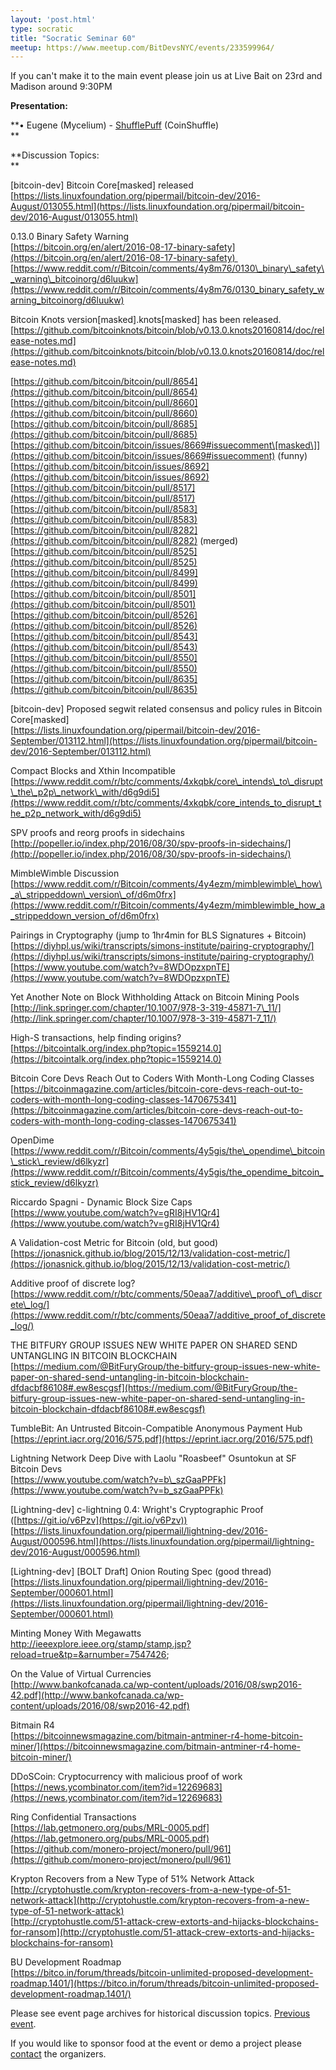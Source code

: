 ```yaml
---
layout: 'post.html'
type: socratic
title: "Socratic Seminar 60"
meetup: https://www.meetup.com/BitDevsNYC/events/233599964/
---
```


If you can't make it to the main event please join us at Live Bait on 23rd and Madison around 9:30PM

**Presentation:**

**• Eugene (Mycelium) - [ShufflePuff](https://github.com/DanielKrawisz/Shufflepuff) (CoinShuffle)  
**

**Discussion Topics:  
**

\[bitcoin-dev\] Bitcoin Core\[masked\] released  
[](https://lists.linuxfoundation.org/pipermail/bitcoin-dev/2016-August/013055.html)[https://lists.linuxfoundation.org/pipermail/bitcoin-dev/2016-August/013055.html](https://lists.linuxfoundation.org/pipermail/bitcoin-dev/2016-August/013055.html)

0.13.0 Binary Safety Warning  
[](https://bitcoin.org/en/alert/2016-08-17-binary-safety)[https://bitcoin.org/en/alert/2016-08-17-binary-safety](https://bitcoin.org/en/alert/2016-08-17-binary-safety)     
[](https://www.reddit.com/r/Bitcoin/comments/4y8m76/0130_binary_safety_warning_bitcoinorg/d6luukw)[https://www.reddit.com/r/Bitcoin/comments/4y8m76/0130\_binary\_safety\_warning\_bitcoinorg/d6luukw](https://www.reddit.com/r/Bitcoin/comments/4y8m76/0130_binary_safety_warning_bitcoinorg/d6luukw)

Bitcoin Knots version\[masked\].knots\[masked\] has been released.  
[](https://github.com/bitcoinknots/bitcoin/blob/v0.13.0.knots20160814/doc/release-notes.md)[https://github.com/bitcoinknots/bitcoin/blob/v0.13.0.knots20160814/doc/release-notes.md](https://github.com/bitcoinknots/bitcoin/blob/v0.13.0.knots20160814/doc/release-notes.md)

[](https://github.com/bitcoin/bitcoin/pull/8654)[https://github.com/bitcoin/bitcoin/pull/8654](https://github.com/bitcoin/bitcoin/pull/8654)  
[](https://github.com/bitcoin/bitcoin/pull/8660)[https://github.com/bitcoin/bitcoin/pull/8660](https://github.com/bitcoin/bitcoin/pull/8660)  
[](https://github.com/bitcoin/bitcoin/pull/8685)[https://github.com/bitcoin/bitcoin/pull/8685](https://github.com/bitcoin/bitcoin/pull/8685)  
[](https://github.com/bitcoin/bitcoin/issues/8669#issuecomment)[https://github.com/bitcoin/bitcoin/issues/8669#issuecomment\[masked\]](https://github.com/bitcoin/bitcoin/issues/8669#issuecomment) (funny)  
[](https://github.com/bitcoin/bitcoin/issues/8692)[https://github.com/bitcoin/bitcoin/issues/8692](https://github.com/bitcoin/bitcoin/issues/8692)  
[](https://github.com/bitcoin/bitcoin/pull/8517)[https://github.com/bitcoin/bitcoin/pull/8517](https://github.com/bitcoin/bitcoin/pull/8517)  
[](https://github.com/bitcoin/bitcoin/pull/8583)[https://github.com/bitcoin/bitcoin/pull/8583](https://github.com/bitcoin/bitcoin/pull/8583)  
[](https://github.com/bitcoin/bitcoin/pull/8282)[https://github.com/bitcoin/bitcoin/pull/8282](https://github.com/bitcoin/bitcoin/pull/8282) (merged)  
[](https://github.com/bitcoin/bitcoin/pull/8525)[https://github.com/bitcoin/bitcoin/pull/8525](https://github.com/bitcoin/bitcoin/pull/8525)  
[](https://github.com/bitcoin/bitcoin/pull/8499)[https://github.com/bitcoin/bitcoin/pull/8499](https://github.com/bitcoin/bitcoin/pull/8499)  
[](https://github.com/bitcoin/bitcoin/pull/8501)[https://github.com/bitcoin/bitcoin/pull/8501](https://github.com/bitcoin/bitcoin/pull/8501)  
[](https://github.com/bitcoin/bitcoin/pull/8526)[https://github.com/bitcoin/bitcoin/pull/8526](https://github.com/bitcoin/bitcoin/pull/8526)  
[](https://github.com/bitcoin/bitcoin/pull/8543)[https://github.com/bitcoin/bitcoin/pull/8543](https://github.com/bitcoin/bitcoin/pull/8543)  
[](https://github.com/bitcoin/bitcoin/pull/8550)[https://github.com/bitcoin/bitcoin/pull/8550](https://github.com/bitcoin/bitcoin/pull/8550)  
[](https://github.com/bitcoin/bitcoin/pull/8635)[https://github.com/bitcoin/bitcoin/pull/8635](https://github.com/bitcoin/bitcoin/pull/8635)

\[bitcoin-dev\] Proposed segwit related consensus and policy rules in Bitcoin Core\[masked\]  
[](https://lists.linuxfoundation.org/pipermail/bitcoin-dev/2016-September/013112.html)[https://lists.linuxfoundation.org/pipermail/bitcoin-dev/2016-September/013112.html](https://lists.linuxfoundation.org/pipermail/bitcoin-dev/2016-September/013112.html)

Compact Blocks and Xthin Incompatible  
[](https://www.reddit.com/r/btc/comments/4xkqbk/core_intends_to_disrupt_the_p2p_network_with/d6g9di5)[https://www.reddit.com/r/btc/comments/4xkqbk/core\_intends\_to\_disrupt\_the\_p2p\_network\_with/d6g9di5](https://www.reddit.com/r/btc/comments/4xkqbk/core_intends_to_disrupt_the_p2p_network_with/d6g9di5)

SPV proofs and reorg proofs in sidechains  
[](http://popeller.io/index.php/2016/08/30/spv-proofs-in-sidechains/)[http://popeller.io/index.php/2016/08/30/spv-proofs-in-sidechains/](http://popeller.io/index.php/2016/08/30/spv-proofs-in-sidechains/)

MimbleWimble Discussion  
[](https://www.reddit.com/r/Bitcoin/comments/4y4ezm/mimblewimble_how_a_strippeddown_version_of/d6m0frx)[https://www.reddit.com/r/Bitcoin/comments/4y4ezm/mimblewimble\_how\_a\_strippeddown\_version\_of/d6m0frx](https://www.reddit.com/r/Bitcoin/comments/4y4ezm/mimblewimble_how_a_strippeddown_version_of/d6m0frx)

Pairings in Cryptography (jump to 1hr4min for BLS Signatures + Bitcoin)  
[](https://diyhpl.us/wiki/transcripts/simons-institute/pairing-cryptography/)[https://diyhpl.us/wiki/transcripts/simons-institute/pairing-cryptography/](https://diyhpl.us/wiki/transcripts/simons-institute/pairing-cryptography/)  
[](https://www.youtube.com/watch?v=8WDOpzxpnTE)[https://www.youtube.com/watch?v=8WDOpzxpnTE](https://www.youtube.com/watch?v=8WDOpzxpnTE)

Yet Another Note on Block Withholding Attack on Bitcoin Mining Pools  
[](http://link.springer.com/chapter/10.1007/978-3-319-45871-7_11/)[http://link.springer.com/chapter/10.1007/978-3-319-45871-7\_11/](http://link.springer.com/chapter/10.1007/978-3-319-45871-7_11/)

High-S transactions, help finding origins?  
[](https://bitcointalk.org/index.php?topic=1559214.0)[https://bitcointalk.org/index.php?topic=1559214.0](https://bitcointalk.org/index.php?topic=1559214.0)

Bitcoin Core Devs Reach Out to Coders With Month-Long Coding Classes  
[](https://bitcoinmagazine.com/articles/bitcoin-core-devs-reach-out-to-coders-with-month-long-coding-classes-1470675341)[https://bitcoinmagazine.com/articles/bitcoin-core-devs-reach-out-to-coders-with-month-long-coding-classes-1470675341](https://bitcoinmagazine.com/articles/bitcoin-core-devs-reach-out-to-coders-with-month-long-coding-classes-1470675341)

OpenDime  
[](https://www.reddit.com/r/Bitcoin/comments/4y5gis/the_opendime_bitcoin_stick_review/d6lkyzr)[https://www.reddit.com/r/Bitcoin/comments/4y5gis/the\_opendime\_bitcoin\_stick\_review/d6lkyzr](https://www.reddit.com/r/Bitcoin/comments/4y5gis/the_opendime_bitcoin_stick_review/d6lkyzr)

Riccardo Spagni - Dynamic Block Size Caps  
[](https://www.youtube.com/watch?v=gRI8jHV1Qr4)[https://www.youtube.com/watch?v=gRI8jHV1Qr4](https://www.youtube.com/watch?v=gRI8jHV1Qr4)

A Validation-cost Metric for Bitcoin (old, but good)  
[](https://jonasnick.github.io/blog/2015/12/13/validation-cost-metric/)[https://jonasnick.github.io/blog/2015/12/13/validation-cost-metric/](https://jonasnick.github.io/blog/2015/12/13/validation-cost-metric/)

Additive proof of discrete log?  
[](https://www.reddit.com/r/btc/comments/50eaa7/additive_proof_of_discrete_log/)[https://www.reddit.com/r/btc/comments/50eaa7/additive\_proof\_of\_discrete\_log/](https://www.reddit.com/r/btc/comments/50eaa7/additive_proof_of_discrete_log/)

THE BITFURY GROUP ISSUES NEW WHITE PAPER ON SHARED SEND UNTANGLING IN BITCOIN BLOCKCHAIN  
[](https://medium.com/@BitFuryGroup/the-bitfury-group-issues-new-white-paper-on-shared-send-untangling-in-bitcoin-blockchain-dfdacbf86108#.ew8escgsf)[https://medium.com/@BitFuryGroup/the-bitfury-group-issues-new-white-paper-on-shared-send-untangling-in-bitcoin-blockchain-dfdacbf86108#.ew8escgsf](https://medium.com/@BitFuryGroup/the-bitfury-group-issues-new-white-paper-on-shared-send-untangling-in-bitcoin-blockchain-dfdacbf86108#.ew8escgsf)

TumbleBit: An Untrusted Bitcoin-Compatible Anonymous Payment Hub  
[](https://eprint.iacr.org/2016/575.pdf)[https://eprint.iacr.org/2016/575.pdf](https://eprint.iacr.org/2016/575.pdf)

Lightning Network Deep Dive with Laolu "Roasbeef" Osuntokun at SF Bitcoin Devs  
[](https://www.youtube.com/watch?v=b_szGaaPPFk)[https://www.youtube.com/watch?v=b\_szGaaPPFk](https://www.youtube.com/watch?v=b_szGaaPPFk)

\[Lightning-dev\] c-lightning 0.4: Wright's Cryptographic Proof ([https://git.io/v6Pzv](https://git.io/v6Pzv))  
[](https://lists.linuxfoundation.org/pipermail/lightning-dev/2016-August/000596.html)[https://lists.linuxfoundation.org/pipermail/lightning-dev/2016-August/000596.html](https://lists.linuxfoundation.org/pipermail/lightning-dev/2016-August/000596.html)

\[Lightning-dev\] \[BOLT Draft\] Onion Routing Spec (good thread)  
[](https://lists.linuxfoundation.org/pipermail/lightning-dev/2016-September/000601.html)[https://lists.linuxfoundation.org/pipermail/lightning-dev/2016-September/000601.html](https://lists.linuxfoundation.org/pipermail/lightning-dev/2016-September/000601.html)

Minting Money With Megawatts  
<a>[http://ieeexplore.ieee.org/stamp/stamp.jsp?reload=true&tp=&arnumber=7547426</a>](http://ieeexplore.ieee.org/stamp/stamp.jsp?reload=true&tp=&arnumber=7547426</a>);

On the Value of Virtual Currencies  
[](http://www.bankofcanada.ca/wp-content/uploads/2016/08/swp2016-42.pdf)[http://www.bankofcanada.ca/wp-content/uploads/2016/08/swp2016-42.pdf](http://www.bankofcanada.ca/wp-content/uploads/2016/08/swp2016-42.pdf)

Bitmain R4  
[](https://bitcoinnewsmagazine.com/bitmain-antminer-r4-home-bitcoin-miner/)[https://bitcoinnewsmagazine.com/bitmain-antminer-r4-home-bitcoin-miner/](https://bitcoinnewsmagazine.com/bitmain-antminer-r4-home-bitcoin-miner/)

DDoSCoin: Cryptocurrency with malicious proof of work  
[](https://news.ycombinator.com/item?id=12269683)[https://news.ycombinator.com/item?id=12269683](https://news.ycombinator.com/item?id=12269683)

Ring Confidential Transactions  
[](https://lab.getmonero.org/pubs/MRL-0005.pdf)[https://lab.getmonero.org/pubs/MRL-0005.pdf](https://lab.getmonero.org/pubs/MRL-0005.pdf)  
[](https://github.com/monero-project/monero/pull/961)[https://github.com/monero-project/monero/pull/961](https://github.com/monero-project/monero/pull/961)

Krypton Recovers from a New Type of 51% Network Attack  
[](http://cryptohustle.com/krypton-recovers-from-a-new-type-of-51-network-attack)[http://cryptohustle.com/krypton-recovers-from-a-new-type-of-51-network-attack](http://cryptohustle.com/krypton-recovers-from-a-new-type-of-51-network-attack)  
[](http://cryptohustle.com/51-attack-crew-extorts-and-hijacks-blockchains-for-ransom)[http://cryptohustle.com/51-attack-crew-extorts-and-hijacks-blockchains-for-ransom](http://cryptohustle.com/51-attack-crew-extorts-and-hijacks-blockchains-for-ransom)

BU Development Roadmap  
[](https://bitco.in/forum/threads/bitcoin-unlimited-proposed-development-roadmap.1401/)[https://bitco.in/forum/threads/bitcoin-unlimited-proposed-development-roadmap.1401/](https://bitco.in/forum/threads/bitcoin-unlimited-proposed-development-roadmap.1401/)

Please see event page archives for historical discussion topics. [Previous event](http://www.meetup.com/BitDevsNYC/events/232645071/).

If you would like to sponsor food at the event or demo a project please [contact](mailto:) the organizers.
